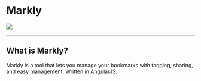 Markly
======

<img src="http://i.imgur.com/DPUcdts.png"></img><hr>
## What is Markly?
Markly is a tool that lets you manage your bookmarks with tagging, sharing, and easy management. Written in AngularJS.
